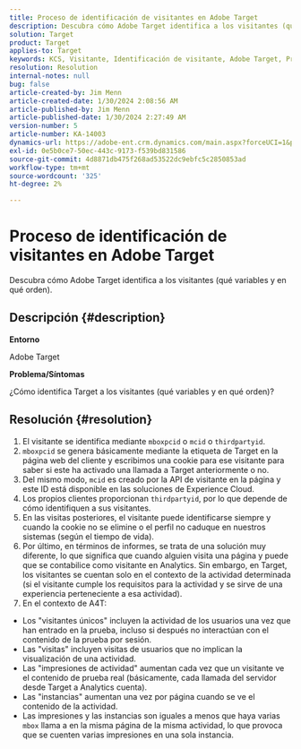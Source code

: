 ```yaml
---
title: Proceso de identificación de visitantes en Adobe Target
description: Descubra cómo Adobe Target identifica a los visitantes (qué variables y en qué orden).
solution: Target
product: Target
applies-to: Target
keywords: KCS, Visitante, Identificación de visitante, Adobe Target, Preguntas frecuentes, Adobe Analytics, impresiones de actividad, instancias, visitantes únicos, visitas
resolution: Resolution
internal-notes: null
bug: false
article-created-by: Jim Menn
article-created-date: 1/30/2024 2:08:56 AM
article-published-by: Jim Menn
article-published-date: 1/30/2024 2:27:49 AM
version-number: 5
article-number: KA-14003
dynamics-url: https://adobe-ent.crm.dynamics.com/main.aspx?forceUCI=1&pagetype=entityrecord&etn=knowledgearticle&id=3e88e380-14bf-ee11-9079-6045bd006268
exl-id: 0e5b0ce7-50ec-443c-9173-f539bd831586
source-git-commit: 4d8871db475f268ad53522dc9ebfc5c2850853ad
workflow-type: tm+mt
source-wordcount: '325'
ht-degree: 2%

---
```


# Proceso de identificación de visitantes en Adobe Target


Descubra cómo Adobe Target identifica a los visitantes (qué variables y en qué orden).

## Descripción {#description}


<b>Entorno</b>

Adobe Target



<b>Problema/Síntomas</b>

¿Cómo identifica Target a los visitantes (qué variables y en qué orden)?


## Resolución {#resolution}


1. El visitante se identifica mediante `mboxpcid` o `mcid` o `thirdpartyid`.
2. `mboxpcid` se genera básicamente mediante la etiqueta de Target en la página web del cliente y escribimos una cookie para ese visitante para saber si este ha activado una llamada a Target anteriormente o no.
3. Del mismo modo, `mcid` es creado por la API de visitante en la página y este ID está disponible en las soluciones de Experience Cloud.
4. Los propios clientes proporcionan `thirdpartyid`, por lo que depende de cómo identifiquen a sus visitantes.
5. En las visitas posteriores, el visitante puede identificarse siempre y cuando la cookie no se elimine o el perfil no caduque en nuestros sistemas (según el tiempo de vida).
6. Por último, en términos de informes, se trata de una solución muy diferente, lo que significa que cuando alguien visita una página y puede que se contabilice como visitante en Analytics. Sin embargo, en Target, los visitantes se cuentan solo en el contexto de la actividad determinada (si el visitante cumple los requisitos para la actividad y se sirve de una experiencia perteneciente a esa actividad).
7. En el contexto de A4T:


- Los &quot;visitantes únicos&quot; incluyen la actividad de los usuarios una vez que han entrado en la prueba, incluso si después no interactúan con el contenido de la prueba por sesión.
- Las &quot;visitas&quot; incluyen visitas de usuarios que no implican la visualización de una actividad.
- Las &quot;impresiones de actividad&quot; aumentan cada vez que un visitante ve el contenido de prueba real (básicamente, cada llamada del servidor desde Target a Analytics cuenta).
- Las &quot;instancias&quot; aumentan una vez por página cuando se ve el contenido de la actividad.
- Las impresiones y las instancias son iguales a menos que haya varias `mbox` llama a en la misma página de la misma actividad, lo que provoca que se cuenten varias impresiones en una sola instancia.
